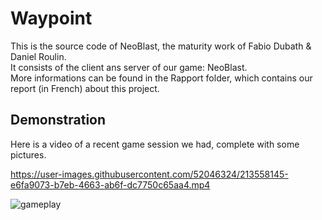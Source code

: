 # Waypoint
This is the source code of NeoBlast, the maturity work of Fabio Dubath & Daniel Roulin.\
It consists of the client ans server of our game: NeoBlast.\
More informations can be found in the Rapport folder, which contains our report (in French) about this project.

## Demonstration
Here is a video of a recent game session we had, complete with some pictures.


https://user-images.githubusercontent.com/52046324/213558145-e6fa9073-b7eb-4663-ab6f-dc7750c65aa4.mp4

![gameplay](https://user-images.githubusercontent.com/52046324/213558306-b7c6c821-67fb-4222-84f6-1284b106355a.png)
